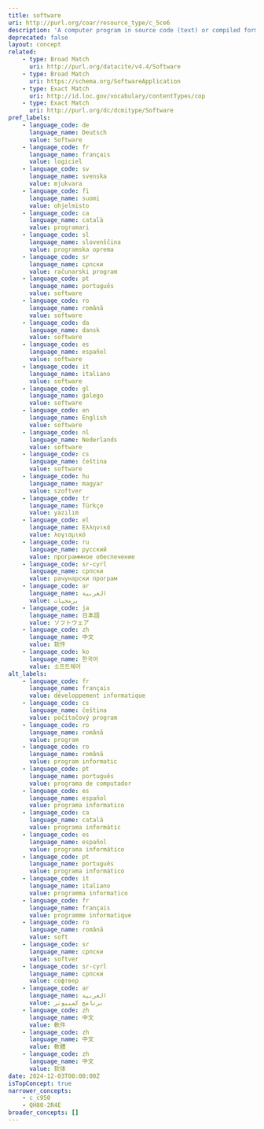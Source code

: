 ```yaml
---
title: software
uri: http://purl.org/coar/resource_type/c_5ce6
description: 'A computer program in source code (text) or compiled form. [Source: http://purl.org/dc/dcmitype/Software]'
deprecated: false
layout: concept
related:
    - type: Broad Match
      uri: http://purl.org/datacite/v4.4/Software
    - type: Broad Match
      uri: https://schema.org/SoftwareApplication
    - type: Exact Match
      uri: http://id.loc.gov/vocabulary/contentTypes/cop
    - type: Exact Match
      uri: http://purl.org/dc/dcmitype/Software
pref_labels:
    - language_code: de
      language_name: Deutsch
      value: Software
    - language_code: fr
      language_name: français
      value: logiciel
    - language_code: sv
      language_name: svenska
      value: mjukvara
    - language_code: fi
      language_name: suomi
      value: ohjelmisto
    - language_code: ca
      language_name: català
      value: programari
    - language_code: sl
      language_name: slovenščina
      value: programska oprema
    - language_code: sr
      language_name: српски
      value: računarski program
    - language_code: pt
      language_name: português
      value: software
    - language_code: ro
      language_name: română
      value: software
    - language_code: da
      language_name: dansk
      value: software
    - language_code: es
      language_name: español
      value: software
    - language_code: it
      language_name: italiano
      value: software
    - language_code: gl
      language_name: galego
      value: software
    - language_code: en
      language_name: English
      value: software
    - language_code: nl
      language_name: Nederlands
      value: software
    - language_code: cs
      language_name: čeština
      value: software
    - language_code: hu
      language_name: magyar
      value: szoftver
    - language_code: tr
      language_name: Türkçe
      value: yazılım
    - language_code: el
      language_name: Ελληνικά
      value: λογισμικό
    - language_code: ru
      language_name: русский
      value: программное обеспечение
    - language_code: sr-cyrl
      language_name: српски
      value: рачунарски програм
    - language_code: ar
      language_name: العربية
      value: برمجيات
    - language_code: ja
      language_name: 日本語
      value: ソフトウェア
    - language_code: zh
      language_name: 中文
      value: 软件
    - language_code: ko
      language_name: 한국어
      value: 소프트웨어
alt_labels:
    - language_code: fr
      language_name: français
      value: développement informatique
    - language_code: cs
      language_name: čeština
      value: počítačový program
    - language_code: ro
      language_name: română
      value: program
    - language_code: ro
      language_name: română
      value: program informatic
    - language_code: pt
      language_name: português
      value: programa de computador
    - language_code: es
      language_name: español
      value: programa informatico
    - language_code: ca
      language_name: català
      value: programa informàtic
    - language_code: es
      language_name: español
      value: programa informático
    - language_code: pt
      language_name: português
      value: programa informático
    - language_code: it
      language_name: italiano
      value: programma informatico
    - language_code: fr
      language_name: français
      value: programme informatique
    - language_code: ro
      language_name: română
      value: soft
    - language_code: sr
      language_name: српски
      value: softver
    - language_code: sr-cyrl
      language_name: српски
      value: софтвер
    - language_code: ar
      language_name: العربية
      value: برنامج كمبيوتر
    - language_code: zh
      language_name: 中文
      value: 軟件
    - language_code: zh
      language_name: 中文
      value: 軟體
    - language_code: zh
      language_name: 中文
      value: 软体
date: 2024-12-03T00:00:00Z
isTopConcept: true
narrower_concepts:
    - c_c950
    - QH80-2R4E
broader_concepts: []
---
```


